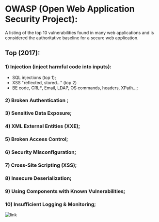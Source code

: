 # OWASP (Open Web Application Security Project): 
A listing of the top 10 vulnerabilities found in many web applications and is considered
the authoritative baseline for a secure web application.

## Top (2017):
###  1) Injection (inject harmful code into inputs):
  - SQL injections (top 1);
  - XSS "reflected, stored..." (top 2)
  - BE code, CRLF, Email, LDAP, OS commands, headers, XPath...;
### 2) Broken Authentication ;
### 3) Sensitive Data Exposure;
### 4) XML External Entities (XXE);
### 5) Broken Access Control;
### 6) Security Misconfiguration;
### 7) Cross-Site Scripting (XSS);
### 8) Insecure Deserialization;
### 9) Using Components with Known Vulnerabilities;
### 10) Insufficient Logging & Monitoring;

![link](https://owasp.org/www-project-top-ten/assets/images/mapping.png)